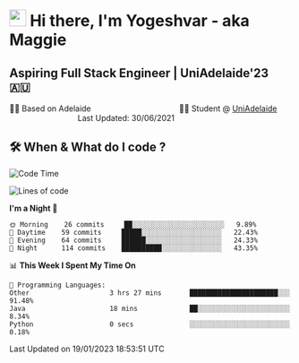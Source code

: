 <h1><img src="https://emojis.slackmojis.com/emojis/images/1531849430/4246/blob-sunglasses.gif?1531849430" width="30"/> Hi there, I'm Yogeshvar - aka Maggie</h1>

## Aspiring Full Stack Engineer | UniAdelaide'23 🇦🇺  
🏂🏻  Based on Adelaide &nbsp;&nbsp;&nbsp;&nbsp;&nbsp;&nbsp;&nbsp;&nbsp;&nbsp;&nbsp;&nbsp;&nbsp;&nbsp;&nbsp;&nbsp;&nbsp;&nbsp;&nbsp;&nbsp;&nbsp;&nbsp;&nbsp;&nbsp;&nbsp;&nbsp;&nbsp;&nbsp;&nbsp;&nbsp;&nbsp;&nbsp;&nbsp;&nbsp;&nbsp;&nbsp;&nbsp;&nbsp;&nbsp;&nbsp;👨‍💻 Student @ [UniAdelaide](https://www.adelaide.edu.au)   &nbsp;&nbsp;&nbsp;&nbsp;&nbsp;&nbsp;&nbsp;&nbsp;&nbsp;&nbsp;&nbsp;&nbsp;&nbsp;&nbsp;&nbsp;&nbsp;&nbsp;&nbsp;&nbsp;&nbsp;&nbsp;&nbsp;&nbsp;&nbsp;&nbsp;&nbsp;&nbsp;&nbsp;&nbsp;&nbsp;&nbsp;Last Updated: 30/06/2021

## 🛠 When & What do I code ?  

<!--START_SECTION:waka-->
![Code Time](http://img.shields.io/badge/Code%20Time-1%2C907%20hrs%2018%20mins-blue)

![Lines of code](https://img.shields.io/badge/From%20Hello%20World%20I%27ve%20Written-2%20Million%20lines%20of%20code-blue)

**I'm a Night 🦉** 

```text
🌞 Morning    26 commits     ██░░░░░░░░░░░░░░░░░░░░░░░   9.89% 
🌆 Daytime    59 commits     █████░░░░░░░░░░░░░░░░░░░░   22.43% 
🌃 Evening    64 commits     ██████░░░░░░░░░░░░░░░░░░░   24.33% 
🌙 Night      114 commits    ██████████░░░░░░░░░░░░░░░   43.35%

```


📊 **This Week I Spent My Time On** 

```text
💬 Programming Languages: 
Other                    3 hrs 27 mins       ██████████████████████░░░   91.48% 
Java                     18 mins             ██░░░░░░░░░░░░░░░░░░░░░░░   8.34% 
Python                   0 secs              ░░░░░░░░░░░░░░░░░░░░░░░░░   0.18%

```


 Last Updated on 19/01/2023 18:53:51 UTC
<!--END_SECTION:waka-->
